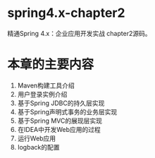 # spring4.x-chapter2
精通Spring 4.x：企业应用开发实战 chapter2源码。

# 本章的主要内容
1. Maven构建工具介绍
2. 用户登录实例介绍
3. 基于Spring JDBC的持久层实现
4. 基于Spring声明式事务的业务层实现
5. 基于Spring MVC的展现层实现
6. 在IDEA中开发Web应用的过程
7. 运行Web应用
8. logback的配置
